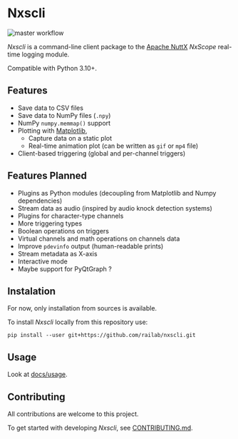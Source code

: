 # Nxscli
![master workflow](https://github.com/railab/nxscli/actions/workflows/master.yml/badge.svg)

_Nxscli_ is a command-line client package to the [Apache NuttX](https://nuttx.apache.org/)
_NxScope_ real-time logging module.

Compatible with Python 3.10+.

## Features

* Save data to CSV files
* Save data to NumPy files (`.npy`)
* NumPy `numpy.memmap()` support
* Plotting with [Matplotlib](https://github.com/matplotlib/matplotlib),
  * Capture data on a static plot
  * Real-time animation plot (can be written as `gif` or `mp4` file)
* Client-based triggering (global and per-channel triggers)

## Features Planned

* Plugins as Python modules (decoupling from Matplotlib and Numpy dependencies)
* Stream data as audio (inspired by audio knock detection systems)
* Plugins for character-type channels
* More triggering types
* Boolean operations on triggers
* Virtual channels and math operations on channels data
* Improve `pdevinfo` output (human-readable prints)
* Stream metadata as X-axis
* Interactive mode
* Maybe support for PyQtGraph ?

## Instalation

For now, only installation from sources is available.

To install _Nxscli_ locally from this repository use:

`pip install --user git+https://github.com/railab/nxscli.git`

## Usage

Look at [docs/usage](docs/usage.rst).


## Contributing

All contributions are welcome to this project. 

To get started with developing _Nxscli_, see [CONTRIBUTING.md](CONTRIBUTING.md).

